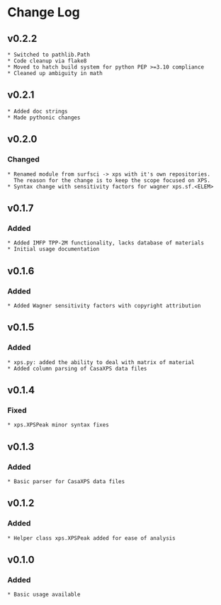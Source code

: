 # Change Log

## v0.2.2
    * Switched to pathlib.Path
    * Code cleanup via flake8
    * Moved to hatch build system for python PEP >=3.10 compliance
    * Cleaned up ambiguity in math

## v0.2.1
    * Added doc strings
    * Made pythonic changes

## v0.2.0

### Changed
    * Renamed module from surfsci -> xps with it's own repositories.
      The reason for the change is to keep the scope focused on XPS.
    * Syntax change with sensitivity factors for wagner xps.sf.<ELEM>

## v0.1.7

### Added
    * Added IMFP TPP-2M functionality, lacks database of materials
    * Initial usage documentation

## v0.1.6

### Added
    * Added Wagner sensitivity factors with copyright attribution

## v0.1.5

### Added
    * xps.py: added the ability to deal with matrix of material
    * Added column parsing of CasaXPS data files

## v0.1.4

### Fixed
    * xps.XPSPeak minor syntax fixes

## v0.1.3

### Added
    * Basic parser for CasaXPS data files

## v0.1.2

### Added
    * Helper class xps.XPSPeak added for ease of analysis

## v0.1.0

### Added
    * Basic usage available
